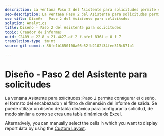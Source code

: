 ```yaml
---
description: La ventana Paso 2 del Asistente para solicitudes permite configurar el diseño del informe, el formato del encabezado y el filtro de dimensión para la salida. Se puede utilizar un diseño de tabla dinámica para configurar la solicitud, de modo similar a como se crea una tabla dinámica de Excel.
seo-description: La ventana Paso 2 del Asistente para solicitudes permite configurar el diseño del informe, el formato del encabezado y el filtro de dimensión para la salida. Se puede utilizar un diseño de tabla dinámica para configurar la solicitud, de modo similar a como se crea una tabla dinámica de Excel.
seo-title: Diseño - Paso 2 del Asistente para solicitudes
solution: Analytics
title: Diseño - Paso 2 del Asistente para solicitudes
topic: Creador de informes
uuid: 92409 e 22-8 b 21-4827-af 2 f-bfef 8368 e 0 f 7
translation-type: tm+mt
source-git-commit: 86fe1b3650100a05e52fb2102134fee515c871b1

---
```



# Diseño - Paso 2 del Asistente para solicitudes

La ventana Asistente para solicitudes: Paso 2 permite configurar el diseño, el formato del encabezado y el filtro de dimensión del informe de salida. Se puede utilizar un diseño de tabla dinámica para configurar la solicitud, de modo similar a como se crea una tabla dinámica de Excel.

Alternatively, you can manually select the cells in which you want to display report data by using the [Custom Layout](../../../analyze/report-builder/layout/configure-the-custom-layout.md#concept_F711B12D6BE74F4880E5F596C2848183).
